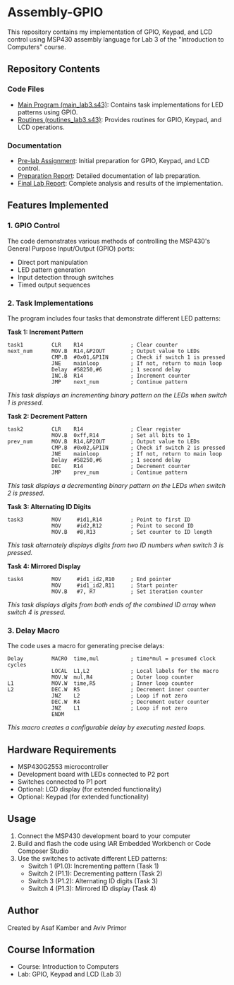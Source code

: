 # Assembly-GPIO

This repository contains my implementation of GPIO, Keypad, and LCD control using MSP430 assembly language for Lab 3 of the "Introduction to Computers" course.

## Repository Contents

### Code Files
- [Main Program (main_lab3.s43)](./code/main_lab3.s43): Contains task implementations for LED patterns using GPIO.
- [Routines (routines_lab3.s43)](./code/routines_lab3.s43): Provides routines for GPIO, Keypad, and LCD operations.

### Documentation
- [Pre-lab Assignment](./docs/lab3_pre_assignment.pdf): Initial preparation for GPIO, Keypad, and LCD control.
- [Preparation Report](./docs/lab3_preparation_report.pdf): Detailed documentation of lab preparation.
- [Final Lab Report](./docs/lab3_final_report.pdf): Complete analysis and results of the implementation.

## Features Implemented

### 1. GPIO Control
The code demonstrates various methods of controlling the MSP430's General Purpose Input/Output (GPIO) ports:
- Direct port manipulation
- LED pattern generation
- Input detection through switches
- Timed output sequences

### 2. Task Implementations

The program includes four tasks that demonstrate different LED patterns:

**Task 1: Increment Pattern**
```assembly
task1         CLR    R14               ; Clear counter
next_num      MOV.B  R14,&P2OUT        ; Output value to LEDs
              CMP.B  #0x01,&P1IN       ; Check if switch 1 is pressed
              JNE    mainloop          ; If not, return to main loop
              Delay  #58250,#6         ; 1 second delay
              INC.B  R14               ; Increment counter
              JMP    next_num          ; Continue pattern
```
*This task displays an incrementing binary pattern on the LEDs when switch 1 is pressed.*

**Task 2: Decrement Pattern**
```assembly
task2         CLR    R14               ; Clear register
              MOV.B  0xff,R14          ; Set all bits to 1
prev_num      MOV.B  R14,&P2OUT        ; Output value to LEDs
              CMP.B  #0x02,&P1IN       ; Check if switch 2 is pressed
              JNE    mainloop          ; If not, return to main loop
              Delay  #58250,#6         ; 1 second delay
              DEC    R14               ; Decrement counter
              JMP    prev_num          ; Continue pattern
```
*This task displays a decrementing binary pattern on the LEDs when switch 2 is pressed.*

**Task 3: Alternating ID Digits**
```assembly
task3         MOV     #id1,R14         ; Point to first ID
              MOV     #id2,R12         ; Point to second ID
              MOV.B   #8,R13           ; Set counter to ID length
```
*This task alternately displays digits from two ID numbers when switch 3 is pressed.*

**Task 4: Mirrored Display**
```assembly
task4         MOV     #id1_id2,R10     ; End pointer
              MOV     #id1_id2,R11     ; Start pointer
              MOV.B   #7, R7           ; Set iteration counter
```
*This task displays digits from both ends of the combined ID array when switch 4 is pressed.*

### 3. Delay Macro

The code uses a macro for generating precise delays:
```assembly
Delay         MACRO  time,mul          ; time*mul = presumed clock cycles
              LOCAL  L1,L2             ; Local labels for the macro
              MOV.W  mul,R4            ; Outer loop counter
L1            MOV.W  time,R5           ; Inner loop counter
L2            DEC.W  R5                ; Decrement inner counter
              JNZ    L2                ; Loop if not zero
              DEC.W  R4                ; Decrement outer counter
              JNZ    L1                ; Loop if not zero
              ENDM
```
*This macro creates a configurable delay by executing nested loops.*

## Hardware Requirements

- MSP430G2553 microcontroller
- Development board with LEDs connected to P2 port
- Switches connected to P1 port
- Optional: LCD display (for extended functionality)
- Optional: Keypad (for extended functionality)

## Usage

1. Connect the MSP430 development board to your computer
2. Build and flash the code using IAR Embedded Workbench or Code Composer Studio
3. Use the switches to activate different LED patterns:
   - Switch 1 (P1.0): Incrementing pattern (Task 1)
   - Switch 2 (P1.1): Decrementing pattern (Task 2)
   - Switch 3 (P1.2): Alternating ID digits (Task 3)
   - Switch 4 (P1.3): Mirrored ID display (Task 4)

## Author

Created by Asaf Kamber and Aviv Primor

## Course Information

- Course: Introduction to Computers
- Lab: GPIO, Keypad and LCD (Lab 3)
